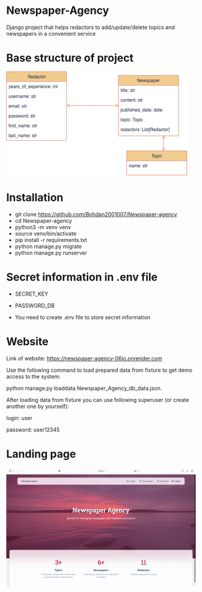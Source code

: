 # Newspaper-Agency
Django project that helps redactors to add/update/delete topics and newspapers in a convenient service
# Base structure of project 
![Base structure](/static/drawio.png)
# Installation
- git clone https://github.com/Bohdan2001007/Newspaper-agency
- cd Newspaper-agency
- python3 -m venv venv
- source venv/bin/activate
- pip install -r requirements.txt
- python manage.py migrate
- python manage.py runserver

# Secret information in .env file

- SECRET_KEY

- PASSWORD_DB

- You need to create .env file to store secret information

# Website

Link of website: https://newspaper-agency-06io.onrender.com

Use the following command to load prepared data from fixture to get demo access to the system:

python manage.py loaddata Newspaper_Agency_db_data.json.

After loading data from fixture you can use following superuser (or create another one by yourself):

login: user

password: user12345

# Landing page
![Landing page](/static/Landing_page.png)
